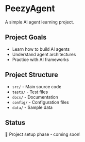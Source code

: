# PeezyAgent

A simple AI agent learning project.

## Project Goals
- Learn how to build AI agents
- Understand agent architectures
- Practice with AI frameworks

## Project Structure
- `src/` - Main source code
- `tests/` - Test files
- `docs/` - Documentation
- `config/` - Configuration files
- `data/` - Sample data

## Status
🚧 Project setup phase - coming soon!